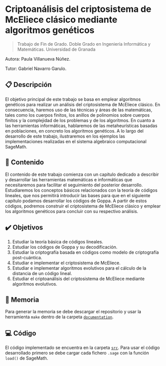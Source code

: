 # Criptoanálisis del criptosistema de McEliece clásico mediante algoritmos genéticos

> Trabajo de Fin de Grado. Doble Grado en Ingeniería Informática y Matemáticas. Universidad de Granada

Autora: Paula Villanueva Núñez.

Tutor: Gabriel Navarro Garulo.

## :clipboard: Descripción

El objetivo principal de este trabajo se basa en emplear algoritmos genéticos para realizar un análisis del criptosistema de McEliece clásico. En consecuencia, haremos uso de las técnicas y áreas de las matemáticas, tales como los cuerpos finitos, los anillos de polinomios sobre cuerpos finitos y la complejidad de los problemas y de los algoritmos. En cuanto a las herramientas informáticas, hablaremos de las metaheurísticas basadas en poblaciones, en concreto los algoritmos genéticos. A lo largo del desarrollo de este trabajo, ilustraremos en los ejemplos las implementaciones realizadas en el sistema algebraico computacional SageMath.

## :memo: Contenido

El contenido de este trabajo comienza con un capítulo dedicado a describir y desarrollar las herramientas matemáticas e informáticas que necesitaremos para facilitar el seguimiento del posterior desarrollo. Estudiaremos los conceptos básicos relacionados con la teoría de códigos lineales, que nos permitirá introducir las bases para que en el siguiente capítulo podamos desarrollar los códigos de Goppa. A partir de estos códigos, podremos construir el criptosistema de McEliece clásico y emplear los algoritmos genéticos para concluir con su respectivo análisis.

## :heavy_check_mark: Objetivos

1. Estudiar la teoría básica de códigos lineales.
2. Estudiar los códigos de Goppa y su decodificación.
3. Estudiar la criptografía basada en códigos como modelo de criptografía post-cuántica.
4. Estudiar e implementar el criptosistema de McEliece.
5. Estudiar e implementar algoritmos evolutivos para el cálculo de la distancia de un código lineal.
6. Estudiar el criptoanálisis del criptosistema de McEliece mediante algoritmos evolutivos.

## :book: Memoria

Para generar la memoria se debe descargar el repositorio y usar la herramienta `make` dentro de la carpeta [`documentation`](./documentation).

## :computer: Código

El código implementado se encuentra en la carpeta [`src`](./src). Para usar el código desarrollado primero se debe cargar cada fichero `.sage` con la función `load()` de SageMath.
